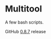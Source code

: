 # Multitool
A few bash scripts.

GitHub [0.8.7](https://github.com/StanleyProjects/Multitool/releases/tag/0.8.5) release
